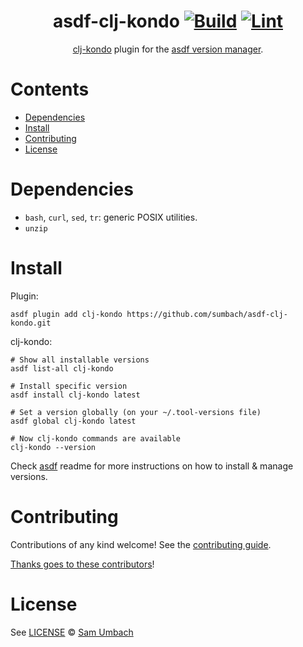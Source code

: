 <div align="center">

# asdf-clj-kondo [![Build](https://github.com/sumbach/asdf-clj-kondo/actions/workflows/build.yml/badge.svg)](https://github.com/sumbach/asdf-clj-kondo/actions/workflows/build.yml) [![Lint](https://github.com/sumbach/asdf-clj-kondo/actions/workflows/lint.yml/badge.svg)](https://github.com/sumbach/asdf-clj-kondo/actions/workflows/lint.yml)


[clj-kondo](https://github.com/clj-kondo/clj-kondo) plugin for the [asdf version manager](https://asdf-vm.com).

</div>

# Contents

- [Dependencies](#dependencies)
- [Install](#install)
- [Contributing](#contributing)
- [License](#license)

# Dependencies

- `bash`, `curl`, `sed`, `tr`: generic POSIX utilities.
- `unzip`

# Install

Plugin:

```shell
asdf plugin add clj-kondo https://github.com/sumbach/asdf-clj-kondo.git
```

clj-kondo:

```shell
# Show all installable versions
asdf list-all clj-kondo

# Install specific version
asdf install clj-kondo latest

# Set a version globally (on your ~/.tool-versions file)
asdf global clj-kondo latest

# Now clj-kondo commands are available
clj-kondo --version
```

Check [asdf](https://github.com/asdf-vm/asdf) readme for more instructions on how to
install & manage versions.

# Contributing

Contributions of any kind welcome! See the [contributing guide](contributing.md).

[Thanks goes to these contributors](https://github.com/sumbach/asdf-clj-kondo/graphs/contributors)!

# License

See [LICENSE](LICENSE) © [Sam Umbach](https://github.com/sumbach/)
